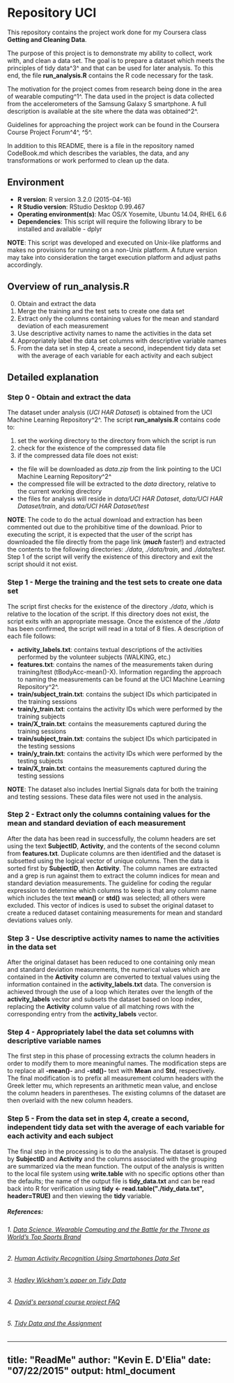 # Repository UCI
This repository contains the project work done for my Coursera class __Getting and Cleaning Data__.

The purpose of this project is to demonstrate my ability to collect, work with, and clean a data set. The goal is to prepare a dataset which meets the principles of tidy data^3^ and that can be used for later analysis.  To this end, the file __run_analysis.R__ contains the R code necessary for the task.

The motivation for the project comes from research being done in the area of wearable computing^1^.  The data used in the project is data collected from the accelerometers of the Samsung Galaxy S smartphone. A full description is available at the site where the data was obtained^2^.

Guidelines for approaching the project work can be found in the Coursera Course Project Forum^4^, ^5^.

In addition to this README, there is a file in the repository named CodeBook.md which describes the variables, the data, and any transformations or work performed to clean up the data.

## Environment
* __R version__: R version 3.2.0 (2015-04-16)
* __R Studio version__: RStudio Desktop 0.99.467
* __Operating environment(s)__: Mac OS/X Yosemite, Ubuntu 14.04, RHEL 6.6
* __Dependencies__: This script will require the following library to be installed and available - dplyr

**NOTE**:  This script was developed and executed on Unix-like platforms and makes no provisions for running on a non-Unix platform.  A future version may take into consideration the target execution platform and adjust paths accordingly.

## Overview of run_analysis.R
0. Obtain and extract the data
1. Merge the training and the test sets to create one data set
2. Extract only the columns containing values for the mean and standard deviation of each measurement
3. Use descriptive activity names to name the activities in the data set
4. Appropriately label the data set columns with descriptive variable names
5. From the data set in step 4, create a second, independent tidy data set with the average of each variable for each activity and each subject

## Detailed explanation
### Step 0 - Obtain and extract the data  
The dataset under analysis (*UCI HAR Dataset*) is obtained from the UCI Machine Learning Repository^2^.  The script __run_analysis.R__ contains code to:

1. set the working directory to the directory from which the script is run  
2. check for the existence of the compressed data file  
3. if the compressed data file does not exist:  
+ the file will be downloaded as *data.zip* from the link pointing to the UCI Machine Learning Repository^2^  
+ the compressed file will be extracted to the *data* directory, relative to the current working directory  
+ the files for analysis will reside in *data/UCI HAR Dataset*, *data/UCI HAR Dataset/train*, and *data/UCI HAR Dataset/test*  

**NOTE**:  The code to do the actual download and extraction has been commented out due to the prohibitive time of the download.  Prior to executing the script, it is expected that the user of the script has downloaded the file directly from the page link (__*much*__ faster!) and extracted the contents to the following directories: *./data*, *./data/train*, and *./data/test*.  Step 1 of the script will verify the existence of this directory and exit the script should it not exist.

### Step 1 - Merge the training and the test sets to create one data set  
The script first checks for the existence of the directory *./data*, which is relative to the location of the script.  If this directory does not exist, the script exits with an appropriate message.
Once the existence of the *./data* has been confirmed, the script will read in a total of 8 files.  A description of each file follows:

+ __activity_labels.txt__:  contains textual descriptions of the activities performed by the volunteer subjects (WALKING, etc.)  
+ __features.txt__: contains the names of the measurements taken during training/test (tBodyAcc-mean()-X).  Information regarding the approach to naming the measurements can be found at the UCI Machine Learning Repository^2^.  
+ __train/subject_train.txt__: contains the subject IDs which participated in the training sessions  
+ __train/y_train.txt__: contains the activity IDs which were performed by the training subjects  
+ __train/X_train.txt__: contains the measurements captured during the training sessions  
+ __train/subject_train.txt__: contains the subject IDs which participated in the testing sessions  
+ __train/y_train.txt__: contains the activity IDs which were performed by the testing subjects  
+ __train/X_train.txt__: contains the measurements captured during the testing sessions  

**NOTE**: The dataset also includes Inertial Signals data for both the training and testing sessions.  These data files were not used in the analysis.

### Step 2 - Extract only the columns containing values for the mean and standard deviation of each measurement
After the data has been read in successfully, the column headers are set using the text __SubjectID__, __Activity__, and the contents of the second column from __features.txt__.  Duplicate columns are then identified and the dataset is subsetted using the logical vector of unique columns.  Then the data is sorted first by __SubjectID__, then __Activity__.  The column names are extracted and a grep is run against them to extract the column indices for mean and standard deviation measurements. The guideline for coding the regular expression to determine which columns to keep is that any column name which includes the text __mean()__ or __std()__ was selected; all others were excluded.  This vector of indices is used to subset the original dataset to create a reduced dataset containing measurements for mean and standard deviations values only.

### Step 3 - Use descriptive activity names to name the activities in the data set
After the original dataset has been reduced to one containing only mean and standard deviation measurements, the numerical values which are contained in the __Activity__ column are converted to textual values using the information contained in the __activity_labels.txt__ data.  The conversion is achieved through the use of a loop which iterates over the length of the __activity_labels__ vector and subsets the dataset based on loop index, replacing the __Activity__ column value of all matching rows with the corresponding entry from the __activity_labels__ vector.  

### Step 4 - Appropriately label the data set columns with descriptive variable names
The first step in this phase of processing extracts the column headers in order to modify them to more meaningful names.  The modification steps are to replace all __-mean()-__ and __-std()-__ text with __Mean__ and __Std__, respectively.  The final modification is to prefix all measurement column headers with the Greek letter mu, which represents an arithmetic mean value, and enclose the column headers in parentheses.  The existing columns of the dataset are then overlaid with the new column headers.

### Step 5 - From the data set in step 4, create a second, independent tidy data set with the average of each variable for each activity and each subject
The final step in the processing is to do the analysis.  The dataset is grouped by __SubjectID__ and __Activity__ and the columns associated with the grouping are summarized via the mean function.  The output of the analysis is written to the local file system using __write.table__ with no specific options other than the defaults; the name of the output file is __tidy_data.txt__ and can be read back into R for verification using __tidy  <- read.table("./tidy_data.txt", header=TRUE)__ and then viewing the **tidy** variable.

##### __References__:
###### 1. [*Data Science, Wearable Computing and the Battle for the Throne as World’s Top Sports Brand*](http://www.insideactivitytracking.com/data-science-activity-tracking-and-the-battle-for-the-worlds-top-sports-brand/)
###### 2. [*Human Activity Recognition Using Smartphones Data Set*](http://archive.ics.uci.edu/ml/datasets/Human+Activity+Recognition+Using+Smartphones) 
###### 3. [*Hadley Wickham's paper on Tidy Data*](http://www.jstatsoft.org/v59/i10/paper)
###### 4. [*David's personal course project FAQ*](https://class.coursera.org/getdata-030/forum/thread?thread_id=37)
###### 5. [*Tidy Data and the Assignment*](https://class.coursera.org/getdata-030/forum/thread?thread_id=107)


---
title: "ReadMe"
author: "Kevin E. D'Elia"
date: "07/22/2015"
output: html_document
---